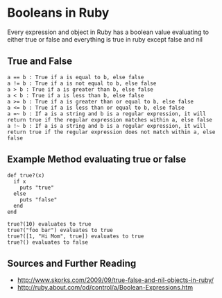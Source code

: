 # Booleans in Ruby

Every expression and object in Ruby has a boolean value evaluating to either true or false and everything is true in ruby except false and nil

## True and False
    a == b : True if a is equal to b, else false
    a != b : True if a is not equal to b, else false
    a > b : True if a is greater than b, else false
    a < b : True if a is less than b, else false
    a >= b : True if a is greater than or equal to b, else false
    a <= b : True if a is less than or equal to b, else false
    a =~ b : If a is a string and b is a regular expression, it will return true if the regular expression matches within a, else false
    a !~ b : If a is a string and b is a regular expression, it will return true if the regular expression does not match within a, else false

## Example Method evaluating true or false
    def true?(x)
      if x
        puts "true"
      else
        puts "false"
      end
    end

    true?(10) evaluates to true
    true?("foo bar") evaluates to true
    true?([1, "Hi Mom", true]) evaluates to true
    true?() evaluates to false

## Sources and Further Reading

* http://www.skorks.com/2009/09/true-false-and-nil-objects-in-ruby/
* http://ruby.about.com/od/control/a/Boolean-Expressions.htm
